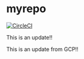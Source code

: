 # myrepo
[![CircleCI](https://circleci.com/gh/llevenson/myrepo.svg?style=svg)](https://circleci.com/gh/llevenson/myrepo)

This is an update!!

This is an update from GCP!!
